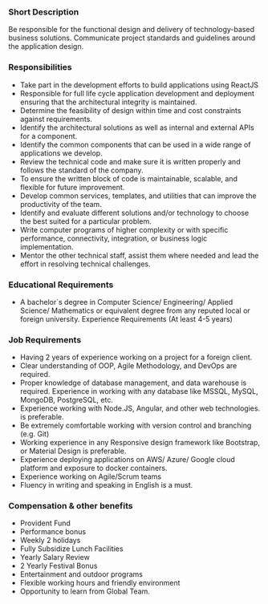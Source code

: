 ### Short Description
Be responsible for the functional design and delivery of technology-based business solutions. Communicate project standards and guidelines around the application design.

### Responsibilities
- Take part in the development efforts to build applications using ReactJS
- Responsible for full life cycle application development and deployment ensuring that the architectural integrity is maintained.
- Determine the feasibility of design within time and cost constraints against requirements.
- Identify the architectural solutions as well as internal and external APIs for a component.
- Identify the common components that can be used in a wide range of applications we develop.
- Review the technical code and make sure it is written properly and follows the standard of the company.
- To ensure the written block of code is maintainable, scalable, and flexible for future improvement.
- Develop common services, templates, and utilities that can improve the productivity of the team.
- Identify and evaluate different solutions and/or technology to choose the best suited for a particular problem.
- Write computer programs of higher complexity or with specific performance, connectivity, integration, or business logic implementation.
- Mentor the other technical staff, assist them where needed and lead the effort in resolving technical challenges.

### Educational Requirements
- A bachelor`s degree in Computer Science/ Engineering/ Applied Science/ Mathematics or equivalent degree from any reputed local or foreign university.
Experience Requirements (At least 4-5 years)

### Job Requirements
- Having 2 years of experience working on a project for a foreign client.
- Clear understanding of OOP, Agile Methodology, and DevOps are required.
- Proper knowledge of database management, and data warehouse is required. Experience in working with any database like MSSQL, MySQL, MongoDB, PostgreSQL, etc.
- Experience working with Node.JS, Angular, and other web technologies. is preferable.
- Be extremely comfortable working with version control and branching (e.g. Git)
- Working experience in any Responsive design framework like Bootstrap, or Material Design is preferable.
- Experience deploying applications on AWS/ Azure/ Google cloud platform and exposure to docker containers.
- Experience working on Agile/Scrum teams
- Fluency in writing and speaking in English is a must.

### Compensation & other benefits
- Provident Fund
- Performance bonus
- Weekly 2 holidays
- Fully Subsidize Lunch Facilities
- Yearly Salary Review
- 2 Yearly Festival Bonus
- Entertainment and outdoor programs
- Flexible working hours and friendly environment
- Opportunity to learn from Global Team.